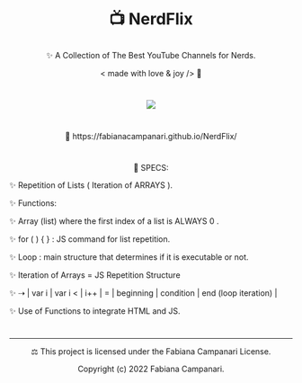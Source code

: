 #  <p align="center"> 📺  NerdFlix </p>

<p align="center"> ✨ A Collection of The Best YouTube Channels for Nerds. </p>

<p align="center"> < made with love & joy /> 🤎 </p>

#

<p align="center">
<img src="https://user-images.githubusercontent.com/113218619/211395348-566ae4bb-2274-40ff-8a22-81ebd4e258cb.png" />

#
  
<p align="center"> 🚀 https://fabianacampanari.github.io/NerdFlix/ </p>

#

<p align="center"> 📌 SPECS: </p>

 ✨ Repetition of Lists ( Iteration of ARRAYS ).

✨ Functions:

✨ Array (list) where the first index of a list is ALWAYS 0 .

✨ for ( ) { } : JS command for list repetition.

✨ Loop : main structure that determines if it is executable or not.

✨ Iteration of Arrays = JS Repetition Structure

✨ ⇢ | var i | var i < | i++ | = | beginning | condition | end (loop iteration) |

✨ Use of Functions to integrate HTML and JS.

#
__________________________________________________________


<p align="center">  ⚖︎ This project is licensed under the Fabiana Campanari License. </p>

<p align="center"> Copyright (c) 2022 Fabiana Campanari. </p>



